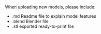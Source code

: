 When uploading new models, please include:
- .md Readme file to explain model features
- .blend Blender file
- .stl exported ready-to-print file

